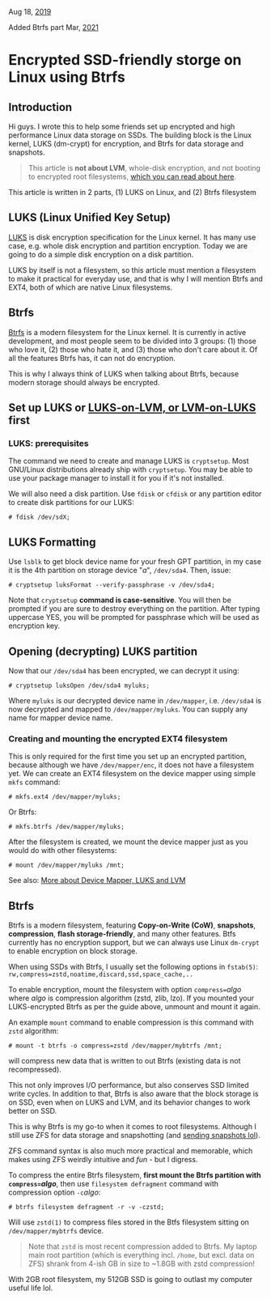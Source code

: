 Aug 18, [2019](/blog/2019/)

Added Btrfs part Mar, [2021](/blog/2021/)
# Encrypted SSD-friendly storge on Linux using Btrfs

## Introduction
Hi guys. I wrote this to help some friends set up encrypted and high performance Linux data storage on SSDs. The building block is the Linux kernel, LUKS (dm-crypt) for encryption, and Btrfs for data storage and snapshots.

> This article is **not about LVM**, whole-disk encryption, and not booting to encrypted root filesystems, [which you can read about here](/cheat/device-mapper/).

This article is written in 2 parts, (1) LUKS on Linux, and (2) Btrfs filesystem

## **LUKS (Linux Unified Key Setup)**
[LUKS](https://en.wikipedia.org/wiki/Linux_Unified_Key_Setup:%22) is disk encryption specification for the Linux kernel. It has many use case, e.g. whole disk encryption and partition encryption. Today we are going to do a simple disk encryption on a disk partition.

LUKS by itself is not a filesystem, so this article must mention a filesystem to make it practical for everyday use, and that is why I will mention Btrfs and EXT4, both of which are native Linux filesystems.

## Btrfs
[Btrfs](https://btrfs.wiki.kernel.org/index.php/Main_Page) is a modern filesystem for the Linux kernel. It is currently in active development, and most people seem to be divided into 3 groups: (1) those who love it, (2) those who hate it, and (3) those who don't care about it. Of all the features Btrfs has, it can not do encryption.

This is why I always think of LUKS when talking about Btrfs, because modern storage should always be encrypted.

## Set up LUKS or [LUKS-on-LVM, or LVM-on-LUKS](/cheat/device-mapper/)  first
### LUKS: prerequisites
The command we need to create and manage LUKS is `cryptsetup`. Most GNU/Linux distributions already ship with `cryptsetup`. You may be able to use your package manager to install it for you if it's not installed.

We will also need a disk partition. Use `fdisk` or `cfdisk` or any partition editor to create disk partitions for our LUKS:

    # fdisk /dev/sdX;

## LUKS Formatting

Use `lsblk` to get block device name for your fresh GPT partition, in my case it is the 4th partition on storage device "*a*", `/dev/sda4`. Then, issue:

    # cryptsetup luksFormat --verify-passphrase -v /dev/sda4;

Note that `cryptsetup` **command is case-sensitive**. You will then be prompted if you are sure to destroy everything on the partition. After typing uppercase YES, you will be prompted for passphrase which will be used as encryption key.

## Opening (decrypting) LUKS partition

Now that our `/dev/sda4` has been encrypted, we can decrypt it using:

    # cryptsetup luksOpen /dev/sda4 myluks;
    
Where `myluks` is our decrypted device name in `/dev/mapper`, i.e. `/dev/sda4` is now decrypted and mapped to `/dev/mapper/myluks`. You can supply any name for mapper device name.

### Creating and mounting the encrypted EXT4 filesystem

This is only required for the first time you set up an encrypted partition, because although we have `/dev/mapper/enc`, it does not have a filesystem yet. We can create an EXT4 filesystem on the device mapper using simple `mkfs` command:

	# mkfs.ext4 /dev/mapper/myluks;
	
Or Btrfs:

    # mkfs.btrfs /dev/mapper/myluks;
    
After the filesystem is created, we mount the device mapper just as you would do with other filesystems:

    # mount /dev/mapper/myluks /mnt;

See also: [More about Device Mapper, LUKS and LVM](/cheat/device-mapper/)

## Btrfs
 Btrfs is a modern filesystem, featuring **Copy-on-Write (CoW)**, **snapshots**, **compression**, **flash storage-friendly**, and many other features. Btfs currently has no encryption support, but we can always use Linux `dm-crypt` to enable encryption on block storage.

When using SSDs with Btrfs, I usually set the following options in `fstab(5)`: `rw,compress=zstd,noatime,discard,ssd,space_cache,..`

To enable encryption, mount the filesystem with option `compress=`*algo* where *algo* is compression algorithm (zstd, zlib, lzo). If you mounted your LUKS-encrypted Btrfs as per the guide above, unmount and mount it again.

An example `mount` command to enable compression is this command with `zstd` algorithm:

    # mount -t btrfs -o compress=zstd /dev/mapper/mybtrfs /mnt;

will compress new data that is written to out Btrfs (existing data is not recompressed).

 This not only improves I/O performance, but also conserves SSD limited write cycles. In addition to that, Btrfs is also aware that the block storage is on SSD, even when on LUKS and LVM, and its behavior changes to work better on SSD.

 This is why Btrfs is my go-to when it comes to root filesystems. Although I still use ZFS for data storage and snapshotting (and [sending snapshots lol](/cheat/zfs/)).

 ZFS command syntax is also much more practical and memorable, which makes using ZFS weirdly intuitive and *fun* - but I digress.

To compress the entire Btrfs filesystem, **first mount the Btrfs partition with `compress=`*algo***, then use `filesystem defragment` command with compression option `-c`*algo*:

    # btrfs filesystem defragment -r -v -czstd;

Will use `zstd(1)` to compress files stored in the Btfs filesystem sitting on `/dev/mapper/mybtrfs` device.

> Note that `zstd` is most recent compression added to Btrfs. My laptop main root partition (which is everything incl. `/home`, but excl. data on ZFS) shrank from 4-ish GB in size to ~1.8GB with zstd compression!

With 2GB root filesystem, my 512GB SSD is going to outlast my computer useful life lol.
